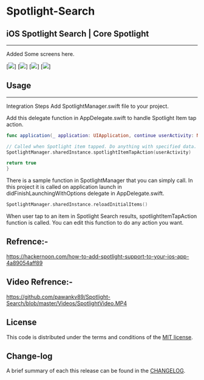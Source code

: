 
Spotlight-Search
=========

## iOS Spotlight Search | Core Spotlight
------------
 Added Some screens here.
 

[![](https://github.com/pawankv89/Spotlight-Search/blob/master/images/screen_0.png)]
[![](https://github.com/pawankv89/Spotlight-Search/blob/master/images/screen_1.PNG)]
[![](https://github.com/pawankv89/Spotlight-Search/blob/master/images/screen_2.PNG)]
[![](https://github.com/pawankv89/Spotlight-Search/blob/master/images/screen_3.PNG)]


## Usage
------------
 
Integration Steps
Add SpotlightManager.swift file to your project.

Add this delegate function in AppDelegate.swift to handle Spotlight Item tap action.

```swift
func application(_ application: UIApplication, continue userActivity: NSUserActivity, restorationHandler: @escaping ([Any]?) -> Void) -> Bool {

// Called when Spotlight item tapped. Do anything with specified data.
SpotlightManager.sharedInstance.spotlightItemTapAction(userActivity)

return true
}
```

There is a sample function in SpotlightManager that you can simply call. In this project it is called on application launch in didFinishLaunchingWithOptions delegate in AppDelegate.swift.

```swift
SpotlightManager.sharedInstance.reloadInitialItems()
```

When user tap to an item in Spotlight Search results, spotlightItemTapAction function is called. You can edit this function to do any action you want.

## Refrence:-
https://hackernoon.com/how-to-add-spotlight-support-to-your-ios-app-4a89054aff89

## Video Refrence:-
https://github.com/pawankv89/Spotlight-Search/blob/master/Videos/SpotlightVideo.MP4

## License

This code is distributed under the terms and conditions of the [MIT license](LICENSE).

## Change-log

A brief summary of each this release can be found in the [CHANGELOG](CHANGELOG.mdown). 

